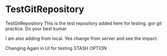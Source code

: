 # TestGitRepository
TestGitRepository
This is the test repository added here for testing. gor git practice. Do your best kumar

I am also adding from local.
Yes change from server and see the impact.

Changing Again in UI for testing STASH OPTION
